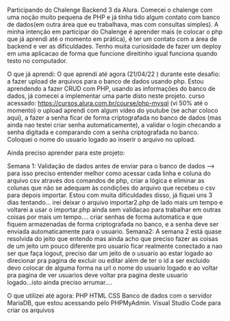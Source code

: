 Participando do Chalenge Backend 3 da Alura.
Comecei o chalenge com uma noção muito pequena de PHP e já tinha tido algum contato com banco de dados(em outra área que eu trabalhava, mas com consultas simples).
 A minha intenção em participar do Chalenge é aprender mais (e colocar o php que já  aprendi até o momento em prática), é ter um contato com a área de backend e ver as dificuldades. Tenho muita curiosidade de fazer um deploy em uma aplicacao de forma que funcione direitinho igual funciona quando testo no computador.


O que já aprendi:
O que aprendi até agora (21/04/22 ) durante este desafio: a fazer upload de arquivos para o banco de dados usando php. Estou aprendendo a fazer CRUD com PHP, usando as informações do banco de dados, já comecei a implementar uma parte disto neste projeto.
curso acessado: https://cursos.alura.com.br/course/php-mysql (vi 50% até o momento)
o upload aprendi com algum vídeo do youtube (se achar coloco aqui), a fazer a senha ficar de forma criptografada no banco de dados (mas ainda nao testei criar senha automaticamente), a validar o login checando a senha digitada e comparando com a senha criptografada no banco.
Coloquei o nome do usuario logado ao inserir o arquivo no upload.


Ainda preciso aprender para este projeto:

Semana 1: Validação de dados antes de enviar para o banco de dados --> para isso preciso entender melhor como acessar cada linha e coluna do arquivo csv através dos comandos de php, criar a lógica e eliminar as colunas que não se adequam às condições do arquivo que recebeu o csv para depois importar. Estou com muita dificuldades disso, já fiquei uns 3 dias tentando... 
irei deixar o arquivo importar2.php de lado mais um tempo e voltarei a usar o importar.php ainda sem validacao para trabalhar em outras coisas por mais um tempo....
criar senhas de forma automatica e que fiquem armazenadas de forma criptografada no banco, e a senha deve ser enviada automaticamente para o usuario.
Semana2: A semana 2 está quase resolvida do jeito que entendo mas ainda acho que preciso fazer as coisas de um jeito um pouco diferente pro usuario ficar realmente conectado a nao ser que faça logout, preciso dar um jeito de o usuario ao estar logado ao direcionar pra pagina de excluir ou editar além de ter o id a ser excluido devo colocar de alguma forma na url o nome do usuario logado e ao voltar pra pagina de ver usuarios deve voltar pra pagina deste usuario logado...isto ainda preciso arrumar....



O que utilizei até agora:
PHP
HTML
CSS
Banco de dados com o servidor  MariaDB, que estou acessando pelo PHPMyAdmin.
Visual Studio Code para criar os arquivos











